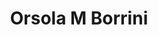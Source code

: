 ---
# Display name
title: Orsola M Borrini

# Full name (for SEO)
first_name: Orsola 
last_name: Borrini 

# Username (this should match the folder name)
#authors:
#  - papadoc

# Is this the primary user of the site?
superuser: false

# Role/position
role: PhD Student

# Organizations/Affiliations
organizations:
  - name: University of Amsterdam
    url: ''

# Short bio (displayed in user profile at end of posts)
bio: Orsola M. Borrini is a PhD Candidate in the [HAICu](https://www.haicu.science/) project and works together with the PhD students in the Deep Culture project on historical archives. Her research explores the ethical considerations and practical limitations of Explainable Artificial Intelligence (XAI) applications in Cultural Heritage, with a focus on fostering transparency and accountability in the deployment of these technologies. With a background in (Digital) Humanities, she is a passionate advocate for interdisciplinary approaches. Beyond AI applications in Cultural Heritage, her interests include data-driven historical research, particularly addressing untold stories and contested historical heritage. In the context of Deep Culture, she will investigate the intersection of deep learning and historical archives, where the intricate dynamics between mainstream historiography, divergent narratives and new technologies come into focus.
 
Interests:
- Cultural Analysis
- Critical/Ethical AI
- Historical archives
 

#education:
#  courses:
#    - course: PhD in Artificial Intelligence
#      institution: Stanford University
#      year: 2012
#    - course: MEng in Artificial Intelligence
#      institution: Massachusetts Institute of Technology
#      year: 2009
#    - course: BSc in Artificial Intelligence
#      institution: Massachusetts Institute of Technology
#      year: 2008

# Social/Academic Networking
# For available icons, see: https://docs.hugoblox.com/getting-started/page-builder/#icons
#   For an email link, use "fas" icon pack, "envelope" icon, and a link in the
#   form "mailto:your-email@example.com" or "#contact" for contact widget.
social:
  - icon: envelope
    icon_pack: fas
    link: 'mailto:o.m.borrini@uva.nl'
#  - icon: twitter
#    icon_pack: fab
#    link: https://twitter.com/GeorgeCushen
#  - icon: google-scholar
#    icon_pack: ai
#    link: https://scholar.google.co.uk/citations?user=sIwtMXoAAAAJ
#  - icon: github
#    icon_pack: fab
#    link: https://github.com/gcushen
# Link to a PDF of your resume/CV from the About widget.
# To enable, copy your resume/CV to `static/files/cv.pdf` and uncomment the lines below.
# - icon: cv
#   icon_pack: ai
#   link: files/cv.pdf

# Enter email to display Gravatar (if Gravatar enabled in Config)
email: 'c.papadopoulou@uva.nl'

# Organizational groups that you belong to (for People widget)
#   Set this to `[]` or comment out if you are not using People widget.
user_groups:
  - PhD Students #Researchers
  #- Visitors

---